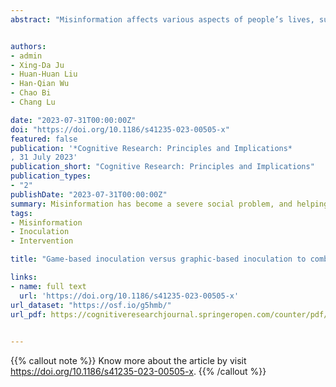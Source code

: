 ```yaml
---
abstract: "Misinformation affects various aspects of people’s lives, such as politics, entertainment, and social interactions. However, effective intervention measures to combat misinformation are lacking. The inoculation theory has become a prevalent measure of misinformation. This study employed inoculation theory and developed an interactive game to help the public counter misinformation. In this game, players take on the role of the misinformation spreader, intending to add more followers to their virtual accounts using different strategies. A total of 180 Chinese participants were randomly assigned to game-based inoculation, graphic-based inoculation, and control groups. The results indicated that both types of inoculation interventions significantly decreased the perceived credibility and sharing intention of misinformation. Game-based inoculation was more effective than graphic-based inoculation in terms of misinformation perceived credibility, and the intervention effects were stable after 2 weeks. The graphic-based inoculation contained the sleeper effect, which interventions required a period of time to take effect. Neither inoculation produced countereffects on perceived credibility and nor sharing intention of accurate information."


authors:
- admin
- Xing-Da Ju
- Huan-Huan Liu
- Han-Qian Wu
- Chao Bi
- Chang Lu

date: "2023-07-31T00:00:00Z"
doi: "https://doi.org/10.1186/s41235-023-00505-x"
featured: false
publication: '*Cognitive Research: Principles and Implications*
, 31 July 2023'
publication_short: "Cognitive Research: Principles and Implications"
publication_types:
- "2"
publishDate: "2023-07-31T00:00:00Z"
summary: Misinformation has become a severe social problem, and helping the public deal with it is a significant focus of psychologists’ research. One effective approach has been to use psychological inoculation to combat misinformation. Still, the comparative effectiveness of different forms of inoculation and their impact on the perception of accurate information needs further investigation. In this study conducted in China, we compared the effects of game-based and graphic-based forms of inoculation and analyzed their impact on the perception of accurate information and misinformation. We found that both forms of inoculation effectively reduced perceived credibility and sharing intention of misinformation, and the effects remained stable for two weeks. The game-based inoculation was more effective in reducing perceived credibility of misinformation than graphic-based inoculation. Neither form of inoculation impacted the perceived credibility and sharing intention of accurate information. These findings demonstrate the effectiveness of inoculation in combating misinformation and suggest that more active inoculation measures should be developed and applied."
tags:
- Misinformation
- Inoculation
- Intervention

title: "Game-based inoculation versus graphic-based inoculation to combat misinformation: a randomized controlled trial"

links:
- name: full text
  url: 'https://doi.org/10.1186/s41235-023-00505-x'
url_dataset: "https://osf.io/g5hmb/"
url_pdf: https://cognitiveresearchjournal.springeropen.com/counter/pdf/10.1186/s41235-023-00505-x.pdf

 
---
```


{{% callout note %}}
Know more about the article by visit https://doi.org/10.1186/s41235-023-00505-x.
{{% /callout %}}



